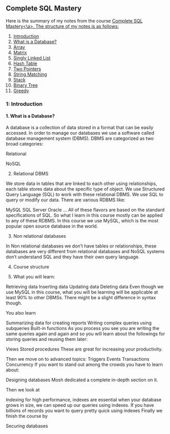## Complete SQL Mastery

Here is the summary of my notes from the course <a href="https://codewithmosh.com/p/complete-sql-mastery">Complete SQL Mastery<\a>. The structure of my notes is as follows:

1. [Introduction](#1)
  1. [What is a Database?](#2)
3. [Array](#2)
4. [Matrix](#3)
5. [Singly Linked List ](#4)
6. [Hash Table](#5)
7. [Two Pointers](#6)
8. [String Matching](#7)
9. [Stack](#8)
10. [Binary Tree](#9)
11. [Greedy](#10)

<a name="1"></a>
### 1: Introduction 

<a name="2"></a>
#### 1. What is a Database? 

A database is a collection of data stored in a format that can be easily accessed. In order to manage our databases we use a software called database management system (DBMS). DBMS are categorized as two broad categories:

Relational

NoSQL

2. Relational DBMS

We store data in tables that are linked to each other using relationships, each table stores data about the specific type of object. We use Structured Query Language (SQL) to work with these relational DBMS. We use SQL to query or modify our data. There are various RDBMS like:

MySQL
SQL Server
Oracle
...
All of these flavors are based on the standard specifications of SQL. So what I learn in this course mostly can be applied to any of these RDBMS. In this course we use MySQL, which is the most popular open source database in the world.

3. Non relational databases

In Non relational databases we don’t have tables or relationships, these databases are very different from relational databases and NoSQL systems don’t understand SQL and they have their own query language.

4. Course structure

5. What you will learn:

Retrieving data
Inserting data
Updating data
Deleting data
Even though we use MySQL in this course, what you will be learning will be applicable at least 90% to other DBMSs. There might be a slight difference in syntax though.

You also learn

Summarizing data for creating reports
Writing complex queries using subqueries
Built-in functions
As you process you see you are writing the same queries again and again and so you will learn about the followings for storing queries and reusing them later:

Views
Stored procedures
These are great for increasing your productivity.

Then we move on to advanced topics:
Triggers
Events
Transactions
Concurrency
If you want to stand out among the crowds you have to learn about:

Designing databases
Mosh dedicated a complete in-depth section on it.

Then we look at

Indexing for high performance, indexes are essential when your database grows in size, we can speed up our queries using indexes. If you have billions of records you want to query pretty quick using indexes
Finally we finish the course by

Securing databases
